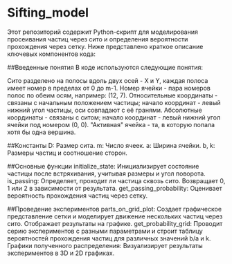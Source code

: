 # Sifting_model
Этот репозиторий содержит Python-скрипт для моделирования просеивания частиц через сито и определения вероятности прохождения через сетку. Ниже представлено краткое описание ключевых компонентов кода:

##Введенные понятия
В коде используются следующие понятия:

Сито разделено на полосы вдоль двух осей - X и Y, каждая полоса имеет номер в пределах от 0 до m-1.
Номер ячейки - пара номеров полос по обеим осям, например: (12, 7).
Относительные координаты - связаны с начальным положением частицы; начало координат - левый нижний угол частицы, оси совпадают с её гранями.
Абсолютные координаты - связаны с ситом; начало координат - левый нижний угол ячейки под номером (0, 0).
"Активная" ячейка - та, в которую попала хотя бы одна вершина.

##Константы
D: Размер сита.
m: Число ячеек.
a: Ширина ячейки.
b, k: Размеры частиц и соотношение сторон.

##Основные функции
initialize_state: Инициализирует состояние частицы после встряхивания, учитывая размеры и угол поворота.
is_passing: Определяет, проходит ли частица сквозь сито. Возвращает 0, 1 или 2 в зависимости от результата.
get_passing_probability: Оценивает вероятность прохождения частиц через сетку.

##Проведение экспериментов
parts_on_grid_plot: Создает графическое представление сетки и моделирует движение нескольких частиц через сито. Отображает результаты на графике.
get_probability_grid: Проводит серию экспериментов с разными параметрами и строит таблицу вероятностей прохождения частиц для различных значений b/a и k.
Графики полученного распределения: Визуализирует результаты экспериментов в 3D и 2D графиках.
